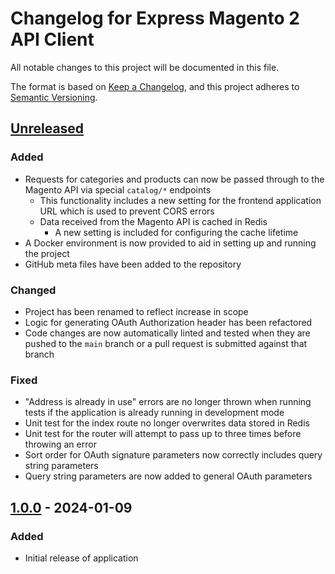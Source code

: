 # Changelog for Express Magento 2 API Client

All notable changes to this project will be documented in this file.

The format is based on [Keep a Changelog][kac], and this project adheres to
[Semantic Versioning][semver].

## [Unreleased]

### Added
- Requests for categories and products can now be passed through to the Magento 
API via special `catalog/*` endpoints
  - This functionality includes a new setting for the frontend application URL 
  which is used to prevent CORS errors
  - Data received from the Magento API is cached in Redis
    - A new setting is included for configuring the cache lifetime
- A Docker environment is now provided to aid in setting up and running the 
project
- GitHub meta files have been added to the repository

### Changed
- Project has been renamed to reflect increase in scope
- Logic for generating OAuth Authorization header has been refactored
- Code changes are now automatically linted and tested when they are pushed to 
the `main` branch or a pull request is submitted against that branch

### Fixed
- "Address is already in use" errors are no longer thrown when running tests if 
the application is already running in development mode
- Unit test for the index route no longer overwrites data stored in Redis
- Unit test for the router will attempt to pass up to three times before 
throwing an error
- Sort order for OAuth signature parameters now correctly includes query string 
parameters
- Query string parameters are now added to general OAuth parameters

## [1.0.0] - 2024-01-09

### Added
- Initial release of application

[kac]: https://keepachangelog.com/en/1.0.0/
[semver]: https://semver.org/spec/v2.0.0.html
[Unreleased]: https://github.com/JosephLeedy/express-magento2-client/compare/1.0.0...HEAD
[1.0.0]: https://github.com/JosephLeedy/express-magento2-client/releases/tag/1.0.0
